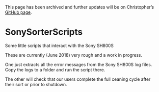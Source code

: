 This page has been archived and further updates will be on Christopher’s [GitHub page]( https://github.com/hally166/SonySorterScripts).

# SonySorterScripts
Some little scripts that interact with the Sony SH800S

These are currently (June 2018) very rough and a work in progress.

One just extracts all the error messages from the Sony SH800S log files.  Copy the logs to a folder and run the script there.

The other will  check that our users complete the full ceaning cycle after their sort or prior to shutdown.
